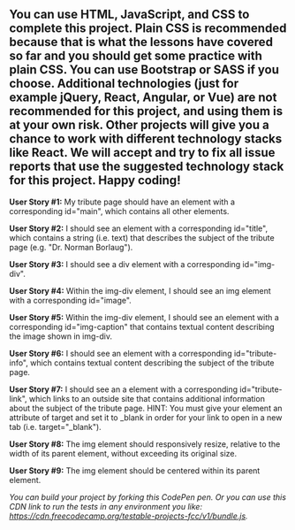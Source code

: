 
You can use HTML, JavaScript, and CSS to complete this project. Plain CSS is recommended because that is what the lessons have covered so far and you should get some practice with plain CSS. You can use Bootstrap or SASS if you choose. Additional technologies (just for example jQuery, React, Angular, or Vue) are not recommended for this project, and using them is at your own risk. Other projects will give you a chance to work with different technology stacks like React. We will accept and try to fix all issue reports that use the suggested technology stack for this project. Happy coding!
--- 
**User Story #1:** My tribute page should have an element with a corresponding id="main", which contains all other elements.

**User Story #2:** I should see an element with a corresponding id="title", which contains a string (i.e. text) that describes the subject of the tribute page (e.g. "Dr. Norman Borlaug").

**User Story #3:** I should see a div element with a corresponding id="img-div".

**User Story #4:** Within the img-div element, I should see an img element with a corresponding id="image".

**User Story #5:** Within the img-div element, I should see an element with a corresponding id="img-caption" that contains textual content describing the image shown in img-div.

**User Story #6:** I should see an element with a corresponding id="tribute-info", which contains textual content describing the subject of the tribute page.

**User Story #7:** I should see an a element with a corresponding id="tribute-link", which links to an outside site that contains additional information about the subject of the tribute page. HINT: You must give your element an attribute of target and set it to _blank in order for your link to open in a new tab (i.e. target="_blank").

**User Story #8:** The img element should responsively resize, relative to the width of its parent element, without exceeding its original size.

**User Story #9:** The img element should be centered within its parent element.

*You can build your project by forking this CodePen pen. Or you can use this CDN link to run the tests in any environment you like: https://cdn.freecodecamp.org/testable-projects-fcc/v1/bundle.js.*